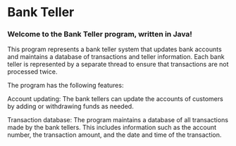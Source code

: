 # Bank Teller

### Welcome to the Bank Teller program, written in Java!

This program represents a bank teller system that updates bank accounts and maintains a database of transactions and teller information. Each bank teller is represented by a separate thread to ensure that transactions are not processed twice.

The program has the following features:

Account updating: The bank tellers can update the accounts of customers by adding or withdrawing funds as needed.

Transaction database: The program maintains a database of all transactions made by the bank tellers. This includes information such as the account number, the transaction amount, and the date and time of the transaction.
